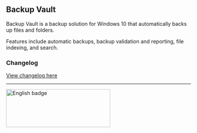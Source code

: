 ## Backup Vault

Backup Vault is a backup solution for Windows 10 that automatically backs up files and folders. 

Features include automatic backups, backup validation and reporting, file indexing, and search.

### Changelog

[View changelog here](changelog.md)

---

<a href='//www.microsoft.com/store/apps/9MXNNGF9VM34?cid=storebadge&ocid=badge' target='_blank'><img src='https://assets.windowsphone.com/85864462-9c82-451e-9355-a3d5f874397a/English_get-it-from-MS_InvariantCulture_Default.png' alt='English badge' width="284" height="104"/></a>
